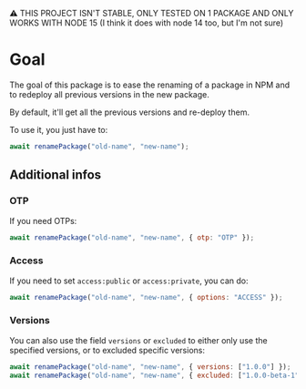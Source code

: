 ⚠️ THIS PROJECT ISN'T STABLE, ONLY TESTED ON 1 PACKAGE AND ONLY WORKS WITH NODE 15 (I think it does with node 14 too, but I'm not sure)

# Goal

The goal of this package is to ease the renaming of a package in NPM and to redeploy all previous versions in the new package.

By default, it'll get all the previous versions and re-deploy them.

To use it, you just have to:

```js
await renamePackage("old-name", "new-name");
```

## Additional infos

### OTP

If you need OTPs:

```js
await renamePackage("old-name", "new-name", { otp: "OTP" });
```

### Access

If you need to set `access:public` or `access:private`, you can do:

```js
await renamePackage("old-name", "new-name", { options: "ACCESS" });
```

### Versions

You can also use the field `versions` or `excluded` to either only use the specified versions, or to excluded specific versions:

```js
await renamePackage("old-name", "new-name", { versions: ["1.0.0"] });
await renamePackage("old-name", "new-name", { excluded: ["1.0.0-beta-1"] });
```
